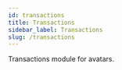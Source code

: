 ```yaml
---
id: transactions
title: Transactions
sidebar_label: Transactions
slug: /transactions
---
```


Transactions module for avatars.
